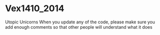 Vex1410_2014
============
Utopic Unicorns
When you update any of the code, please make sure you add enough comments so that other people will understand what it does

